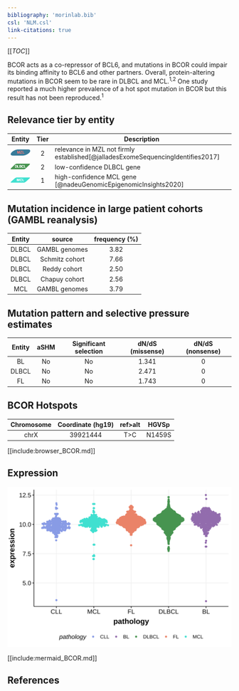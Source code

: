 ```yaml
---
bibliography: 'morinlab.bib'
csl: 'NLM.csl'
link-citations: true
---
```


[[_TOC_]]

BCOR acts as a co-repressor of BCL6, and mutations in BCOR could impair its binding affinity to BCL6 and other partners. Overall, protein-altering mutations in BCOR seem to be rare in DLBCL and MCL.<sup>1,2</sup> One study reported a much higher prevalence of a hot spot mutation in BCOR but this result has not been reproduced.<sup>1</sup> 



## Relevance tier by entity

|Entity|Tier|Description               |
|:------:|:----:|--------------------------|
|![MZL](images/icons/MZL_tier2.png)|2|relevance in MZL not firmly established[@jalladesExomeSequencingIdentifies2017]|
|![DLBCL](images/icons/DLBCL_tier1.png) |2   |low-confidence DLBCL gene|
|![MCL](images/icons/MCL_tier1.png)   |1   |high-confidence MCL gene  [@nadeuGenomicEpigenomicInsights2020]|

## Mutation incidence in large patient cohorts (GAMBL reanalysis)

|Entity|source        |frequency (%)|
|:------:|:--------------:|:-------------:|
|DLBCL |GAMBL genomes |3.82         |
|DLBCL |Schmitz cohort|7.66         |
|DLBCL |Reddy cohort  |2.50         |
|DLBCL |Chapuy cohort |2.56         |
|MCL   |GAMBL genomes |3.79         |

## Mutation pattern and selective pressure estimates

|Entity|aSHM|Significant selection|dN/dS (missense)|dN/dS (nonsense)|
|:------:|:----:|:---------------------:|:----------------:|:----------------:|
|BL    |No  |No                   |1.341           |0               |
|DLBCL |No  |No                   |2.471           |0               |
|FL    |No  |No                   |1.743           |0               |




## BCOR Hotspots

| Chromosome |Coordinate (hg19) | ref>alt | HGVSp | 
 | :---:| :---: | :--: | :---: |
| chrX | 39921444 | T>C | N1459S |

[[include:browser_BCOR.md]]

## Expression
![](images/gene_expression/BCOR_by_pathology.svg)
<!-- ORIGIN: jalladesExomeSequencingIdentifies2017 -->
<!-- MCL: nadeuGenomicEpigenomicInsights2020a -->
<!-- MZL: jalladesExomeSequencingIdentifies2017 -->

[[include:mermaid_BCOR.md]]

## References

